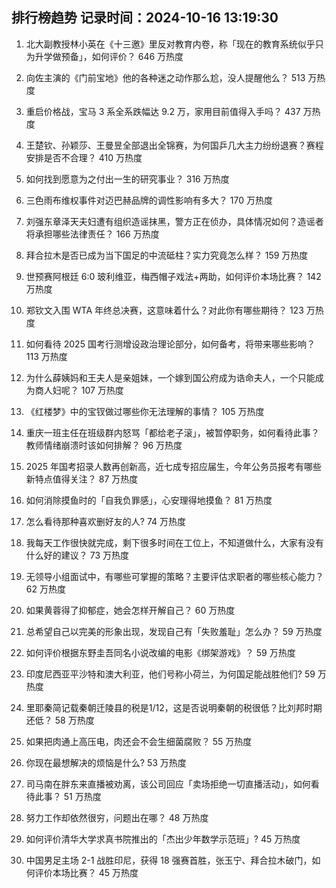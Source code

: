 
## 排行榜趋势 记录时间：2024-10-16 13:19:30
  
  1. 北大副教授林小英在《十三邀》里反对教育内卷，称「现在的教育系统似乎只为升学做预备」，如何评价？ 646 万热度
    
  2. 向佐主演的《门前宝地》他的各种迷之动作那么尬，没人提醒他么？ 513 万热度
    
  3. 重启价格战，宝马 3 系全系跌幅达 9.2 万，家用目前值得入手吗？ 437 万热度
    
  4. 王楚钦、孙颖莎、王曼昱全部退出全锦赛，为何国乒几大主力纷纷退赛？赛程安排是否不合理？ 410 万热度
    
  5. 如何找到愿意为之付出一生的研究事业？ 316 万热度
    
  6. 三色雨布维权事件对迈巴赫品牌的调性影响有多大？ 170 万热度
    
  7. 刘强东章泽天夫妇遭有组织造谣抹黑，警方正在侦办，具体情况如何？造谣者将承担哪些法律责任？ 166 万热度
    
  8. 拜合拉木是否已成为当下国足的中流砥柱？实力究竟怎么样？ 159 万热度
    
  9. 世预赛阿根廷 6:0 玻利维亚，梅西帽子戏法+两助，如何评价本场比赛？ 142 万热度
    
  10. 郑钦文入围 WTA 年终总决赛，这意味着什么？对此你有哪些期待？ 123 万热度
    
  11. 如何看待 2025 国考行测增设政治理论部分，如何备考，将带来哪些影响？ 113 万热度
    
  12. 为什么薛姨妈和王夫人是亲姐妹，一个嫁到国公府成为诰命夫人，一个只能成为商人妇呢？ 107 万热度
    
  13. 《红楼梦》中的宝钗做过哪些你无法理解的事情？ 105 万热度
    
  14. 重庆一班主任在班级群内怒骂「都给老子滚」，被暂停职务，如何看待此事？教师情绪崩溃时该如何排解？ 96 万热度
    
  15. 2025 年国考招录人数再创新高，近七成专招应届生，今年公务员报考有哪些新特点值得关注？ 87 万热度
    
  16. 如何消除摸鱼时的「自我负罪感」，心安理得地摸鱼？ 81 万热度
    
  17. 怎么看待那种喜欢删好友的人? 74 万热度
    
  18. 我每天工作很快就完成，剩下很多时间在工位上，不知道做什么，大家有没有什么好的建议？ 73 万热度
    
  19. 无领导小组面试中，有哪些可掌握的策略？主要评估求职者的哪些核心能力？ 62 万热度
    
  20. 如果黄蓉得了抑郁症，她会怎样开解自己？ 60 万热度
    
  21. 总希望自己以完美的形象出现，发现自己有「失败羞耻」怎么办？ 59 万热度
    
  22. 如何评价根据东野圭吾同名小说改编的电影《绑架游戏》？ 59 万热度
    
  23. 印度尼西亚平沙特和澳大利亚，他们号称小荷兰，为何国足能战胜他们? 59 万热度
    
  24. 里耶秦简记载秦朝迁陵县的税是1/12，这是否说明秦朝的税很低？比刘邦时期还低？ 58 万热度
    
  25. 如果把肉通上高压电，肉还会不会生细菌腐败？ 55 万热度
    
  26. 你现在最想解决的烦恼是什么? 53 万热度
    
  27. 司马南在胖东来直播被劝离，该公司回应「卖场拒绝一切直播活动」，如何看待此事？ 51 万热度
    
  28. 努力工作却依然很穷，问题出在哪？ 48 万热度
    
  29. 如何评价清华大学求真书院推出的「杰出少年数学示范班」? 45 万热度
    
  30. 中国男足主场 2-1 战胜印尼，获得 18 强赛首胜，张玉宁、拜合拉木破门，如何评价本场比赛？ 45 万热度
    